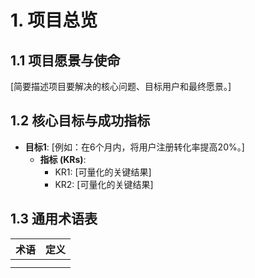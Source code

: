 # 1. 项目总览

## 1.1 项目愿景与使命

[简要描述项目要解决的核心问题、目标用户和最终愿景。]

## 1.2 核心目标与成功指标

- **目标1**: [例如：在6个月内，将用户注册转化率提高20%。]
  - **指标 (KRs)**:
    - KR1: [可量化的关键结果]
    - KR2: [可量化的关键结果]

## 1.3 通用术语表

| 术语 | 定义 |
| --- | --- |
| | |
| | |
